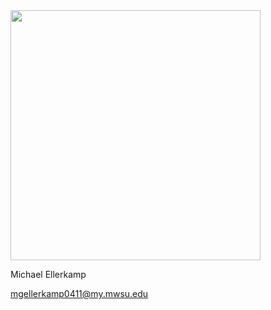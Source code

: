 <img src="http://i.imgur.com/mtCwnQ3.jpg" width="400">

Michael Ellerkamp<br>

mgellerkamp0411@my.mwsu.edu

